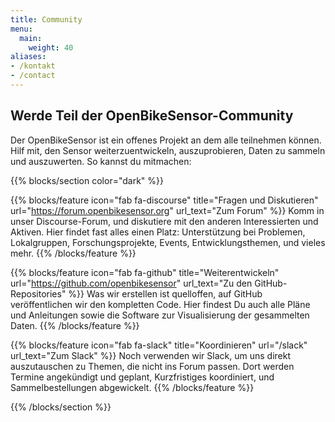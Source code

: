 ```yaml
---
title: Community
menu:
  main:
    weight: 40
aliases:
- /kontakt
- /contact
---
```


<section class="row td-box td-box--1 position-relative td-box--gradient td-box--height-auto">
<div class="container text-center td-arrow-down">
<span class="h4 mb-0">

# Werde Teil der OpenBikeSensor-Community

Der OpenBikeSensor ist ein offenes Projekt an dem alle teilnehmen können. Hilf
mit, den Sensor weiterzuentwickeln, auszuprobieren, Daten zu sammeln und
auszuwerten. So kannst du mitmachen:

</span>
</div>
</section>

{{% blocks/section color="dark" %}}

{{% blocks/feature icon="fab fa-discourse" title="Fragen und Diskutieren" url="https://forum.openbikesensor.org" url_text="Zum Forum" %}}
Komm in unser Discourse-Forum, und diskutiere mit den anderen Interessierten
und Aktiven. Hier findet fast alles einen Platz: Unterstützung bei Problemen,
Lokalgruppen, Forschungs&shy;projekte, Events, Entwicklungsthemen, und vieles mehr.
{{% /blocks/feature %}}

{{% blocks/feature icon="fab fa-github" title="Weiterentwickeln" url="https://github.com/openbikesensor" url_text="Zu den GitHub-Repositories" %}}
Was wir erstellen ist quelloffen, auf GitHub veröffentlichen wir den kompletten
Code. Hier findest Du auch alle Pläne und Anleitungen sowie die Software zur
Visualisierung der gesammelten Daten.
{{% /blocks/feature %}}

{{% blocks/feature icon="fab fa-slack" title="Koordinieren" url="/slack" url_text="Zum Slack" %}}
Noch verwenden wir Slack, um uns direkt auszutauschen zu Themen, die nicht
ins Forum passen. Dort werden Termine angekündigt und geplant, Kurzfristiges
koordiniert, und Sammelbestellungen abgewickelt.
{{% /blocks/feature %}}

{{% /blocks/section %}}
